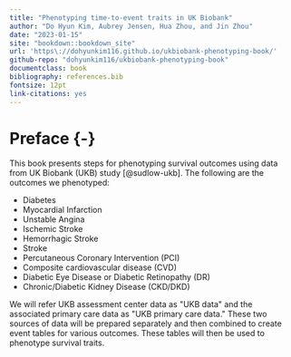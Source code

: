 ```yaml
--- 
title: "Phenotyping time-to-event traits in UK Biobank"
author: "Do Hyun Kim, Aubrey Jensen, Hua Zhou, and Jin Zhou"
date: "2023-01-15"
site: "bookdown::bookdown_site"
url: 'https\://dohyunkim116.github.io/ukbiobank-phenotyping-book/'
github-repo: "dohyunkim116/ukbiobank-phenotyping-book"
documentclass: book
bibliography: references.bib
fontsize: 12pt
link-citations: yes
---
```


# Preface {-}

This book presents steps for phenotyping survival outcomes using data from UK Biobank (UKB) study [@sudlow-ukb]. The following are the outcomes we phenotyped:

- Diabetes
- Myocardial Infarction
- Unstable Angina
- Ischemic Stroke
- Hemorrhagic Stroke
- Stroke
- Percutaneous Coronary Intervention (PCI)
- Composite cardiovascular disease (CVD)
- Diabetic Eye Disease or Diabetic Retinopathy (DR)
- Chronic/Diabetic Kidney Disease (CKD/DKD)

We will refer UKB assessment center data as "UKB data" and the associated primary care data as "UKB primary care data." These two sources of data will be prepared separately and then combined to create event tables for various outcomes. These tables will then be used to phenotype survival traits.


